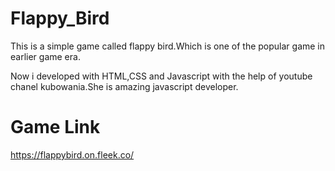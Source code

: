 # Flappy_Bird

This is a simple game called flappy bird.Which is one of the popular game in earlier game era.

Now i developed with HTML,CSS and Javascript with the help of youtube chanel kubowania.She is amazing javascript developer.
 
# Game Link
 
 https://flappybird.on.fleek.co/
